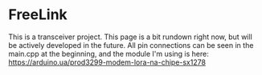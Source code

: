 # FreeLink
This is a transceiver project. This page is a bit rundown right now, but will be actively developed in the future. All pin connections can be seen in the main.cpp at the beginning, and the module I'm using is here: https://arduino.ua/prod3299-modem-lora-na-chipe-sx1278
